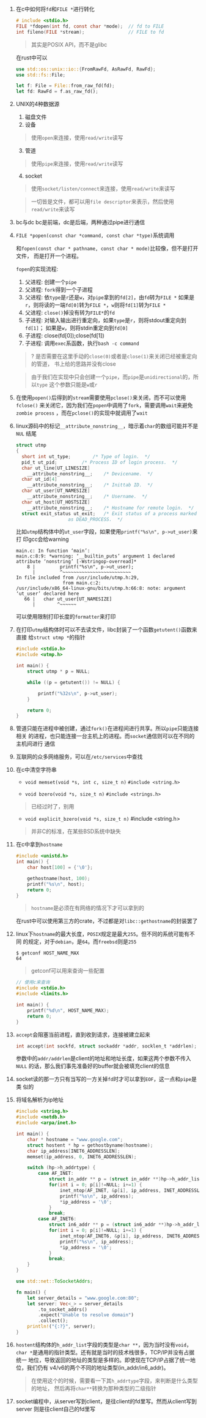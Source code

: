 1. 在c中如何将`fd`和`FILE *`进行转化
   
   ```c
   # include <stdio.h>
   FILE *fdopen(int fd, const char *mode);  // fd to FILE
   int fileno(FILE *stream);                // FILE to fd
   ```
   
   > 其实是POSIX API，而不是glibc
   

   在rust中可以

   ```rust
   use std::os::unix::io::{FromRawFd, AsRawFd, RawFd};
   use std::fs::File;

   let f: File = File::from_raw_fd(fd);
   let fd: RawFd = f.as_raw_fd();
   ```
   
2. UNIX的4种数据源

   1. 磁盘文件
   2. 设备
   > 使用`open`来连接，使用`read/write`读写
   3. 管道
   > 使用`pipe`来连接，使用`read/write`读写
   4. socket
   > 使用`socket/listen/connect`来连接，使用`read/write`来读写
   
   > 一切皆是文件，都可以用`file descriptor`来表示，然后使用`read/write`来读写
   
3. bc与dc
   bc是前端，dc是后端，两种通过pipe进行通信

4. `FILE *popen(const char *command, const char *type)`系统调用
   
   和`fopen(const char * pathname, const char * mode)`比较像，但不是打开文件，
   而是打开一个进程。

   `fopen`的实现流程:
   1. 父进程: 创建一个`pipe`
   2. 父进程: `fork`得到一个子进程
   3. 父进程: 依`type`是`r`还是`w`，对`pipe`拿到的`fd[2]`，由`fd`转为`FILE *`
   如果是`r`，则将读的一端`fd[0]`转为`FILE *`，`w`则将`fd[1]`转为`FILE *`
   4. 父进程: `close()`掉没有转为`FILE*`的`fd`
   5. 子进程: 对输入输出进行重定向，如果`type`是`r`，则将stdout重定向到`fd[1]`；
   如果是`w`，则将stdin重定向到`fd[0]`
   6. 子进程: close(fd[0]);close(fd[1])
   7. 子进程: 调用`exec`系函数，执行`bash -c command`

   > ? 是否需要在这里手动的`close(0)`或者是`close(1)`来关闭已经被重定向的管道，
   书上给的思路并没有close

   > 由于我们在实现中只会创建一个`pipe`，而`pipe`是`unidirectional`的，所以`type`
   这个参数只能是`w`或`r`

5. 在使用`popen()`后得到的`stream`需要使用`pclose()`来关闭，而不可以使用`fclose()`
   来关闭它，因为我们在`popen`中调用了`fork`，需要调用`wait`来避免`zombie process`
   ，而在`pclose()`的实现中就调用了`wait`

6. linux源码中的标记`__attribute_nonstring__`，暗示着`char`的数组可能并不是`NUL`
   结尾

    ```c
    struct utmp
    {
      short int ut_type;		/* Type of login.  */
      pid_t ut_pid;			/* Process ID of login process.  */
      char ut_line[UT_LINESIZE]
        __attribute_nonstring__;	/* Devicename.  */
      char ut_id[4]
        __attribute_nonstring__;	/* Inittab ID.  */
      char ut_user[UT_NAMESIZE]
        __attribute_nonstring__;	/* Username.  */
      char ut_host[UT_HOSTSIZE]
        __attribute_nonstring__;	/* Hostname for remote login.  */
      struct exit_status ut_exit;	/* Exit status of a process marked
                       as DEAD_PROCESS.  */
    ```

    比如`utmp`结构体中的`ut_user`字段，如果使用`printf("%s\n", p->ut_user)`来打
    印gcc会给warning

    ```
    main.c: In function ‘main’:
    main.c:8:9: *warning: ‘__builtin_puts’ argument 1 declared attribute ‘nonstring’ [-Wstringop-overread]*
        8 |         printf("%s\n", p->ut_user);
          |         ^~~~~~~~~~~~~~~~~~~~~~~~~~
    In file included from /usr/include/utmp.h:29,
                     from main.c:2:
    /usr/include/x86_64-linux-gnu/bits/utmp.h:66:8: note: argument ‘ut_user’ declared here
       66 |   char ut_user[UT_NAMESIZE]
          |        ^~~~~~~
    ```

    可以使用限制打印长度的`formatter`来打印

7. 在打印`utmp`结构体时可以不去读文件，libc封装了一个函数`getutent()`函数来直接
   给`struct utmp *`的指针

   ```c
   #include <stdio.h>
   #include <utmp.h>

   int main() { 
       struct utmp * p = NULL;

       while ((p = getutent()) != NULL) {

           printf("%32s\n", p->ut_user);
       }

       return 0;
   }
   ```

8. 管道只能在进程中被创建，通过`fork()`在进程间进行共享。所以`pipe`只能连接相关
   的进程，也只能连接一台主机上的进程。而`socket`通信则可以在不同的主机间进行
   通信

9. 互联网的众多网络服务，可以在`/etc/services`中查找

10. 在c中清空字符串

    * `void memset(void *s, int c, size_t n)` `#include <string.h>`

    * `void bzero(void *s, size_t n)` `#include <strings.h>`
    > 已经过时了，别用

    * `void explicit_bzero(void *s, size_t n)` #include <string.h>
    > 并非C的标准，在某些BSD系统中缺失

11. 在c中拿到`hostname`
    
    ```c
    #include <unistd.h>
    int main() {
        char host[100] = {'\0'};

        gethostname(host, 100);
        printf("%s\n", host);
        return 0;
    }
    ```
    > `hostname`是必须在有网络的情况下才可以拿到的


    在rust中可以使用第三方的crate，不过都是对`libc::gethostname`的封装罢了


12. linux下`hostname`的最大长度，`POSIX`规定是最大`255`。但不同的系统可能有不同
    的规定，对于`debian`，是`64`。而`freebsd`则是`255`

    ```shell
    $ getconf HOST_NAME_MAX
    64
    ```

    > getconf可以用来查询一些配置

    ```c
    // 使用c来查询
    #include <stdio.h>
    #include <limits.h>

    int main() {
        printf("%d\n", HOST_NAME_MAX);
        return 0;
    }
    ```
13. `accept`会阻塞当前进程，直到收到请求，连接被建立起来

    ```c
    int accept(int sockfd, struct sockaddr *addr, socklen_t *addrlen);
    ```

    参数中的`addr/addrlen`是client的地址和地址长度，如果这两个参数不传入`NULL`
    的话，那么我们事先准备好的buffer就会被填充client的信息

14. socket读的那一方只有当写的一方关掉`fd`时才可以拿到`EOF`，这一点和`pipe`是类
    似的


15. 将域名解析为ip地址

    ```c
    #include <string.h>
    #include <netdb.h>
    #include <arpa/inet.h>

    int main() {
        char * hostname = "www.google.com";
        struct hostent * hp = gethostbyname(hostname);
        char ip_address[INET6_ADDRESSLEN];
        memset(ip_address, 0, INET6_ADDRESSLEN); 

        switch (hp->h_addrtype) {
            case AF_INET:
                struct in_addr ** p = (struct in_addr **)hp->h_addr_list;
                for(int i = 0; p[i]!=NULL; i+=1) {
                    inet_ntop(AF_INET, &p[i], ip_address, INET_ADDRESSLEN);
                    printf("%s\n", ip_address);
                    *ip_address = '\0';
                }
                break;
            case AF_INET6:
                struct in6_addr ** p = (struct in6_addr **)hp->h_addr_list;
                for(int i = 0; p[i]!=NULL; i+=1) {
                    inet_ntop(AF_INET6, &p[i], ip_address, INET6_ADDRESSLEN);
                    printf("%s\n", ip_address);
                    *ip_address = '\0';
                }
                break;
        }
    }
    ```

    ```rust
    use std::net::ToSocketAddrs;

    fn main() {
        let server_details = "www.google.com:80";
        let server: Vec<_> = server_details
            .to_socket_addrs()
            .expect("Unable to resolve domain")
            .collect();
        println!("{:?}", server);
    }
    ```

16. `hostent`结构体的`h_addr_list`字段的类型是`char **`，因为当时没有`void`，
    `char *`是通用的指针类型。还有就是当时的技术栈很多，TCP/IP并没有占据统一
    地位，导致返回的地址的类型是多样的。即使现在TCP/IP占据了统一地位，我们仍有
    v4/v6的两个不同的地址类型(in_addr/in6_addr)。

    > 在使用这个的时候，需要看一下其`h_addrtype`字段，来判断是什么类型的地址，
    然后再将`char**`转换为那种类型的二级指针


17. socket编程中，从server写到client，是往client的fd里写。然而从client写到server
    则是往client自己的fd里写
